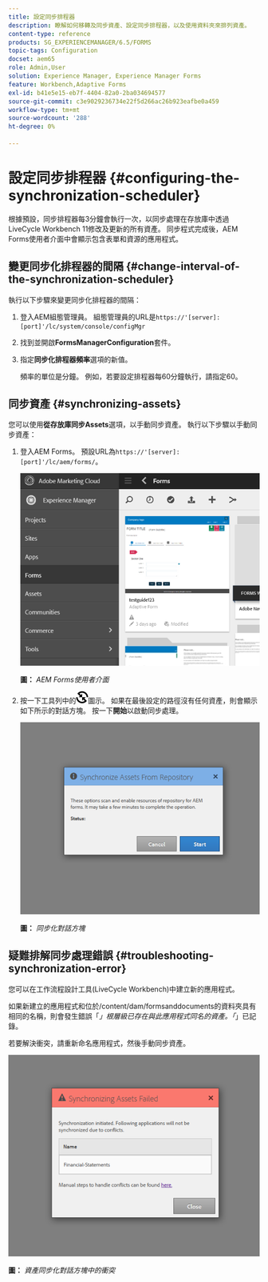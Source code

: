 ```yaml
---
title: 設定同步排程器
description: 瞭解如何移轉及同步資產、設定同步排程器，以及使用資料夾來排列資產。
content-type: reference
products: SG_EXPERIENCEMANAGER/6.5/FORMS
topic-tags: Configuration
docset: aem65
role: Admin,User
solution: Experience Manager, Experience Manager Forms
feature: Workbench,Adaptive Forms
exl-id: b41e5e15-eb7f-4404-82a0-2ba034694577
source-git-commit: c3e9029236734e22f5d266ac26b923eafbe0a459
workflow-type: tm+mt
source-wordcount: '288'
ht-degree: 0%

---
```


# 設定同步排程器 {#configuring-the-synchronization-scheduler}

根據預設，同步排程器每3分鐘會執行一次，以同步處理在存放庫中透過LiveCycle Workbench 11修改及更新的所有資產。 同步程式完成後，AEM Forms使用者介面中會顯示包含表單和資源的應用程式。

## 變更同步化排程器的間隔 {#change-interval-of-the-synchronization-scheduler}

執行以下步驟來變更同步化排程器的間隔：

1. 登入AEM組態管理員。 組態管理員的URL是`https://'[server]:[port]'/lc/system/console/configMgr`

1. 找到並開啟&#x200B;**FormsManagerConfiguration**&#x200B;套件。

1. 指定&#x200B;**同步化排程器頻率**&#x200B;選項的新值。

   頻率的單位是分鐘。 例如，若要設定排程器每60分鐘執行，請指定60。

## 同步資產 {#synchronizing-assets}

您可以使用&#x200B;**從存放庫同步Assets**&#x200B;選項，以手動同步資產。 執行以下步驟以手動同步資產：

1. 登入AEM Forms。 預設URL為`https://'[server]:[port]'/lc/aem/forms/`。

   ![AEM Forms使用者介面](assets/aem_forms_ui.png)

   **圖：** *AEM Forms使用者介面*

1. 按一下工具列中的![aem6forms_sync](assets/aem6forms_sync.png)圖示。 如果在最後設定的路徑沒有任何資產，則會顯示如下所示的對話方塊。 按一下&#x200B;**開始**&#x200B;以啟動同步處理。

   ![同步處理對話方塊](assets/migrate-and-syncronize.png)

   **圖：** *同步化對話方塊*

## 疑難排解同步處理錯誤 {#troubleshooting-synchronization-error}

您可以在工作流程設計工具(LiveCycle Workbench)中建立新的應用程式。

如果新建立的應用程式和位於/content/dam/formsanddocuments的資料夾具有相同的名稱，則會發生錯誤「*」根層級已存在與此應用程式同名的資產。「*」已記錄。

若要解決衝突，請重新命名應用程式，然後手動同步資產。

![資產同步處理對話方塊中的衝突](assets/sync-conflict.png)

**圖：** *資產同步化對話方塊中的衝突*
